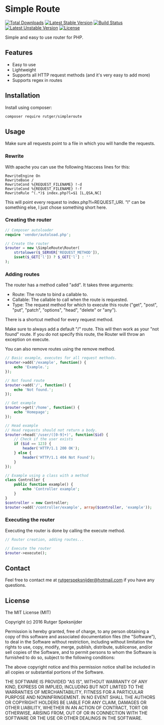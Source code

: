 # Simple Route

[![Total Downloads](https://poser.pugx.org/rutger/simpleroute/downloads)](https://packagist.org/packages/rutger/simpleroute)
[![Latest Stable Version](https://poser.pugx.org/rutger/simpleroute/v/stable)](https://packagist.org/packages/rutger/simpleroute)
[![Build Status](https://travis-ci.org/rutger-speksnijder/simpleroute.svg?branch=master)](https://travis-ci.org/rutger-speksnijder/simpleroute)
[![Latest Unstable Version](https://poser.pugx.org/rutger/simpleroute/v/unstable)](https://packagist.org/packages/rutger/simpleroute)
[![License](https://poser.pugx.org/rutger/simpleroute/license)](https://packagist.org/packages/rutger/simpleroute)


Simple and easy to use router for PHP.

## Features

 - Easy to use
 - Lightweight
 - Supports all HTTP request methods (and it's very easy to add more)
 - Supports regex in routes

## Installation

Install using composer:

```sh
composer require rutger/simpleroute
```

## Usage

Make sure all requests point to a file in which you will handle the requests.

### Rewrite

With apache you can use the following htaccess lines for this:

```
RewriteEngine On
RewriteBase /
RewriteCond %{REQUEST_FILENAME} !-d
RewriteCond %{REQUEST_FILENAME} !-f
RewriteRule ^(.*)$ index.php?l=$1 [L,QSA,NC]
```

This will point every request to index.php?l=REQUEST_URI. "l" can be something else, I just chose something short here.

### Creating the router

```php
// Composer autoloader
require 'vendor/autoload.php';

// Create the router
$router = new \SimpleRoute\Router(
    strtolower($_SERVER['REQUEST_METHOD']),
    isset($_GET['l']) ? $_GET['l'] : ''
);
```

### Adding routes

The router has a method called "add". It takes three arguments:
 - Route: The route to bind a callable to.
 - Callable: The callable to call when the route is requested.
 - Type: The request method for which to execute this route ("get", "post", "put", "patch", "options", "head", "delete" or "any").

There is a shortcut method for every request method.

Make sure to always add a default "/" route. This will then work as your "not found" route.
If you do not specify this route, the Router will throw an exception on execute.

You can also remove routes using the remove method.

```php
// Basic example, executes for all request methods.
$router->add('/example', function() {
    echo 'Example.';
});

// Not found route
$router->add('/', function() {
    echo 'Not found.';
});

// Get example
$router->get('/home', function() {
    echo 'Homepage';
});

// Head example
// Head requests should not return a body.
$router->head('/user/([0-9]+)', function($id) {
    // Check if the user exists
    if ($id == 123) {
        header('HTTP/1.1 200 OK');
    } else {
        header('HTTP/1.1 404 Not Found');
    }
});

// Example using a class with a method
class Controller {
    public function example() {
        echo 'Controller example';
    }
}
$controller = new Controller;
$router->add('/controller/example', array($controller, 'example'));
```

### Executing the router

Executing the router is done by calling the execute method.

```php
// Router creation, adding routes...

// Execute the router
$router->execute();
```

## Contact

Feel free to contact me at rutgerspeksnijder@hotmail.com if you have any questions.

## License

The MIT License (MIT)

Copyright (c) 2016 Rutger Speksnijder

Permission is hereby granted, free of charge, to any person obtaining a copy
of this software and associated documentation files (the "Software"), to deal
in the Software without restriction, including without limitation the rights
to use, copy, modify, merge, publish, distribute, sublicense, and/or sell
copies of the Software, and to permit persons to whom the Software is
furnished to do so, subject to the following conditions:

The above copyright notice and this permission notice shall be included in all
copies or substantial portions of the Software.

THE SOFTWARE IS PROVIDED "AS IS", WITHOUT WARRANTY OF ANY KIND, EXPRESS OR
IMPLIED, INCLUDING BUT NOT LIMITED TO THE WARRANTIES OF MERCHANTABILITY,
FITNESS FOR A PARTICULAR PURPOSE AND NONINFRINGEMENT. IN NO EVENT SHALL THE
AUTHORS OR COPYRIGHT HOLDERS BE LIABLE FOR ANY CLAIM, DAMAGES OR OTHER
LIABILITY, WHETHER IN AN ACTION OF CONTRACT, TORT OR OTHERWISE, ARISING FROM,
OUT OF OR IN CONNECTION WITH THE SOFTWARE OR THE USE OR OTHER DEALINGS IN THE
SOFTWARE.
